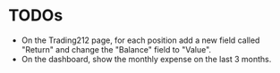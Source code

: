 # TODOs

- On the Trading212 page, for each position add a new field called "Return" and change the "Balance" field to "Value".
- On the dashboard, show the monthly expense on the last 3 months.
